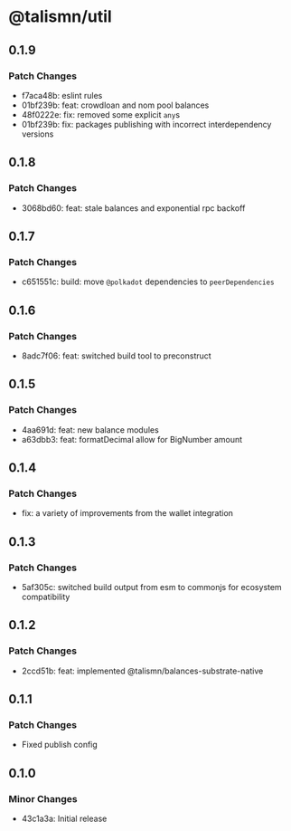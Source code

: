 # @talismn/util

## 0.1.9

### Patch Changes

- f7aca48b: eslint rules
- 01bf239b: feat: crowdloan and nom pool balances
- 48f0222e: fix: removed some explicit `any`s
- 01bf239b: fix: packages publishing with incorrect interdependency versions

## 0.1.8

### Patch Changes

- 3068bd60: feat: stale balances and exponential rpc backoff

## 0.1.7

### Patch Changes

- c651551c: build: move `@polkadot` dependencies to `peerDependencies`

## 0.1.6

### Patch Changes

- 8adc7f06: feat: switched build tool to preconstruct

## 0.1.5

### Patch Changes

- 4aa691d: feat: new balance modules
- a63dbb3: feat: formatDecimal allow for BigNumber amount

## 0.1.4

### Patch Changes

- fix: a variety of improvements from the wallet integration

## 0.1.3

### Patch Changes

- 5af305c: switched build output from esm to commonjs for ecosystem compatibility

## 0.1.2

### Patch Changes

- 2ccd51b: feat: implemented @talismn/balances-substrate-native

## 0.1.1

### Patch Changes

- Fixed publish config

## 0.1.0

### Minor Changes

- 43c1a3a: Initial release
